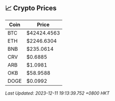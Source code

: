 ## 📈 Crypto Prices

| Coin | Price |
| ---- | ----- |
| BTC | $42424.4563 |
| ETH | $2246.6304 |
| BNB | $235.0614 |
| CRV | $0.6885 |
| ARB | $1.0981 |
| OKB | $58.9588 |
| DOGE | $0.0992 |

_Last Updated: 2023-12-11 19:13:39.752 +0800 HKT_